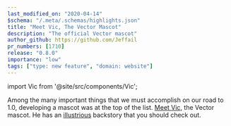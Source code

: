 ```yaml
---
last_modified_on: "2020-04-14"
$schema: "/.meta/.schemas/highlights.json"
title: "Meet Vic, The Vector Mascot"
description: "The official Vector mascot"
author_github: https://github.com/Jeffail
pr_numbers: [1710]
release: "0.8.0"
importance: "low"
tags: ["type: new feature", "domain: website"]
---
```


import Vic from '@site/src/components/Vic';

Among the many important things that we must accomplish on our road to 1.0,
developing a mascot was at the top of the list. [Meet Vic][pages.vic], the
Vector mascot. He has an [illustrious][pages.vic] backstory that you should
check out.

<Vic style="cool" text="Vic approved" />


[pages.vic]: /vic/
